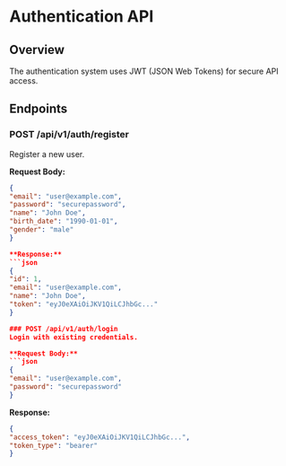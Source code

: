 # Authentication API

## Overview
The authentication system uses JWT (JSON Web Tokens) for secure API access.

## Endpoints

### POST /api/v1/auth/register
Register a new user.

**Request Body:**
```json
{
"email": "user@example.com",
"password": "securepassword",
"name": "John Doe",
"birth_date": "1990-01-01",
"gender": "male"
}

**Response:**
```json
{
"id": 1,
"email": "user@example.com",
"name": "John Doe",
"token": "eyJ0eXAiOiJKV1QiLCJhbGc..."
}

### POST /api/v1/auth/login
Login with existing credentials.

**Request Body:**
```json
{
"email": "user@example.com",
"password": "securepassword"
}
```

**Response:**
```json
{
"access_token": "eyJ0eXAiOiJKV1QiLCJhbGc...",
"token_type": "bearer"
}
```
